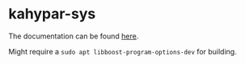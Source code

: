 # kahypar-sys

The documentation can be found [here](https://quantum-research.pages.gitlab.lrz.de/tensornetworksimulation/kahypar-sys).

Might require a `sudo apt libboost-program-options-dev` for building.
